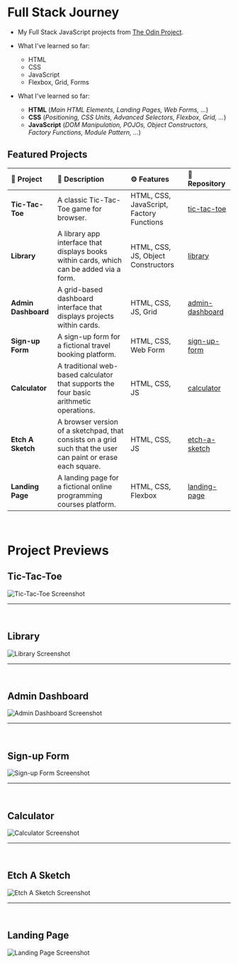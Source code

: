# Full Stack Journey

- My Full Stack JavaScript projects from [The Odin Project](https://www.theodinproject.com/).
- What I've learned so far:
    - HTML
    - CSS
    - JavaScript
    - Flexbox, Grid, Forms

- What I've learned so far:
    - **HTML** (_Main HTML Elements, Landing Pages, Web Forms, ..._)
    - **CSS** (_Positioning, CSS Units, Advanced Selectors, Flexbox, Grid, ..._)
    - **JavaScript** (_DOM Manipulation, POJOs, Object Constructors, Factory Functions, Module Pattern, ..._)



## Featured Projects

| 📝 __Project__ | 📕 __Description__ | ⚙️ __Features__ | 📁 __Repository__ |
| :------------- | :----------------- | :-------------- | :-------------------- |
| **Tic-Tac-Toe** | A classic Tic-Tac-Toe game for browser. | HTML, CSS, JavaScript, Factory Functions | [tic-tac-toe](<https://github.com/PedroASB/tic-tac-toe>) |
| **Library** | A library app interface that displays books within cards, which can be added via a form. | HTML, CSS, JS, Object Constructors | [library](<https://github.com/PedroASB/library>) |
| **Admin Dashboard** | A grid-based dashboard interface that displays projects within cards. | HTML, CSS, JS, Grid | [admin-dashboard](<https://github.com/PedroASB/admin-dashboard>) |
| **Sign-up Form** | A sign-up form for a fictional travel booking platform. | HTML, CSS, Web Form | [sign-up-form](<https://github.com/PedroASB/sign-up-form>) |
| **Calculator** | A traditional web-based calculator that supports the four basic arithmetic operations. | HTML, CSS, JS | [calculator](<https://github.com/PedroASB/calculator>) |
| **Etch A Sketch** | A browser version of a sketchpad, that consists on a grid such that the user can paint or erase each square. | HTML, CSS, JS | [etch-a-sketch](<https://github.com/PedroASB/etch-a-sketch>) |
| **Landing Page** | A landing page for a fictional online programming courses platform. | HTML, CSS, Flexbox | [landing-page](<https://github.com/PedroASB/landing-page>) |

<br>

# Project Previews

## Tic-Tac-Toe
![Tic-Tac-Toe Screenshot](<./javascript/screenshots/tic-tac-toe-screenshot.png>)

---
<br>

## Library
![Library Screenshot](<./javascript/screenshots/library-screenshot.png>)

---
<br>


## Admin Dashboard
![Admin Dashboard Screenshot](<./intermediate-html-css/screenshots/admin-dashboard-screenshot.png>)

---
<br>


## Sign-up Form
![Sign-up Form Screenshot](<./intermediate-html-css/screenshots/sign-up-form-screenshot.png>)

---
<br>

## Calculator
![Calculator Screenshot](<./foundations/screenshots/calculator-screenshot.png>)

---
<br>

## Etch A Sketch
![Etch A Sketch Screenshot](<./foundations/screenshots/etch-a-sketch-screenshot.png>)

---
<br>

## Landing Page
![Landing Page Screenshot](<./foundations/screenshots/landing-page-screenshot.png>)
